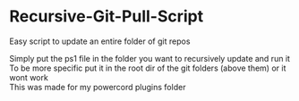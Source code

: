 # Recursive-Git-Pull-Script  
Easy script to update an entire folder of git repos  

Simply put the ps1 file in the folder you want to recursively update and run it  
To be more specific put it in the root dir of the git folders (above them) or it wont work  
This was made for my powercord plugins folder  
